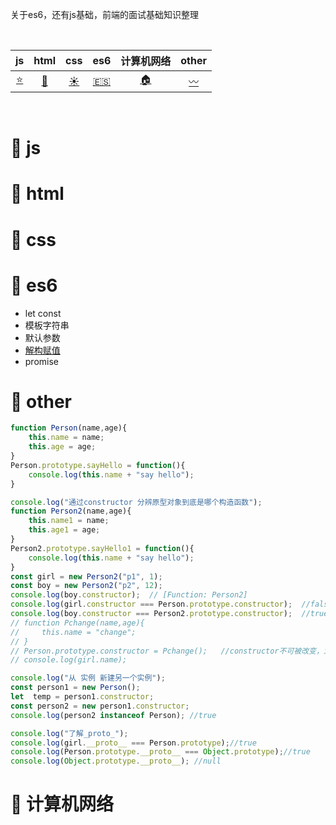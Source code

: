 
关于es6，还有js基础，前端的面试基础知识整理


<br>

| js | html | css | es6 | 计算机网络 | other |
| :-----------: | :---------: | :---------: | :---------: | :---------: | :---------: |
| [:star:](#book-js) | [:shaved_ice:](#book-html) | [:sunny:](#book-css) | [:es:](#book-es6) |[:house:](#book-计算机网络) | [:wavy_dash:](#book-other) |

<br>

# :book: js

# :book: html

# :book: css

# :book: es6
- let const
- 模板字符串
- 默认参数
- [解构赋值]()
- promise



# :book: other

```js
function Person(name,age){
    this.name = name;
    this.age = age;
}
Person.prototype.sayHello = function(){
    console.log(this.name + "say hello");
}

console.log("通过constructor 分辨原型对象到底是哪个构造函数");
function Person2(name,age){
    this.name1 = name;
    this.age1 = age;
}
Person2.prototype.sayHello1 = function(){
    console.log(this.name + "say hello");
}
const girl = new Person2("p1", 1);
const boy = new Person2("p2", 12);
console.log(boy.constructor);  // [Function: Person2]
console.log(girl.constructor === Person.prototype.constructor);  //false
console.log(boy.constructor === Person2.prototype.constructor);  //true
// function Pchange(name,age){
//     this.name = "change";
// }
// Person.prototype.constructor = Pchange();   //constructor不可被改变，为什么 ???????????
// console.log(girl.name);

console.log("从 实例 新建另一个实例");
const person1 = new Person();
let  temp = person1.constructor;
const person2 = new person1.constructor;
console.log(person2 instanceof Person); //true

console.log("了解_proto_");
console.log(girl.__proto__ === Person.prototype);//true
console.log(Person.prototype.__proto__ === Object.prototype);//true
console.log(Object.prototype.__proto__); //null
```

# :book: 计算机网络